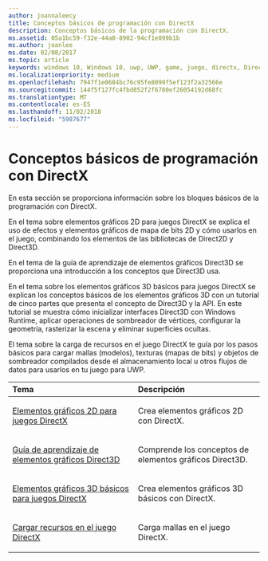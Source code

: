 ```yaml
---
author: joannaleecy
title: Conceptos básicos de programación con DirectX
description: Conceptos básicos de la programación con DirectX.
ms.assetid: 05a1bc59-f32e-44a0-8902-94cf1e099b1b
ms.author: joanlee
ms.date: 02/08/2017
ms.topic: article
keywords: windows 10, Windows 10, uwp, UWP, game, juego, directx, DirectX, load, carga, rasterize, rasterizar, mesh, malla, bitmap, mapa de bits, 2D, 2D, 3D, 3D
ms.localizationpriority: medium
ms.openlocfilehash: 7947f1e0684bc76c95fe8099f5ef123f2a32566e
ms.sourcegitcommit: 144f5f127fc4fbd852f2f6780ef26054192d68fc
ms.translationtype: MT
ms.contentlocale: es-ES
ms.lasthandoff: 11/02/2018
ms.locfileid: "5987677"
---
```

# <a name="fundamentals-of-directx-programming"></a>Conceptos básicos de programación con DirectX

En esta sección se proporciona información sobre los bloques básicos de la programación con DirectX.

En el tema sobre elementos gráficos 2D para juegos DirectX se explica el uso de efectos y elementos gráficos de mapa de bits 2D y cómo usarlos en el juego, combinando los elementos de las bibliotecas de Direct2D y Direct3D.

En el tema de la guía de aprendizaje de elementos gráficos Direct3D se proporciona una introducción a los conceptos que Direct3D usa.

En el tema sobre los elementos gráficos 3D básicos para juegos DirectX se explican los conceptos básicos de los elementos gráficos 3D con un tutorial de cinco partes que presenta el concepto de Direct3D y la API. En este tutorial se muestra cómo inicializar interfaces Direct3D con Windows Runtime, aplicar operaciones de sombreador de vértices, configurar la geometría, rasterizar la escena y eliminar superficies ocultas.

El tema sobre la carga de recursos en el juego DirectX te guía por los pasos básicos para cargar mallas (modelos), texturas (mapas de bits) y objetos de sombreador compilados desde el almacenamiento local u otros flujos de datos para usarlos en tu juego para UWP.

<table>
<colgroup>
<col width="50%" />
<col width="50%" />
</colgroup>
<thead>
<tr class="header">
<th align="left">Tema</th>
<th align="left">Descripción</th>
</tr>
</thead>
<tbody>
<tr class="odd">
<td align="left"><p><a href="working-with-2d-graphics-in-your-directx-game.md">Elementos gráficos 2D para juegos DirectX</a></p></td>
<td align="left"><p>Crea elementos gráficos 2D con DirectX.</p></td>
</tr>
<tr class="even">
<td align="left"><p><a href="https://msdn.microsoft.com/windows/uwp/graphics-concepts/index">Guía de aprendizaje de elementos gráficos Direct3D</a></p></td>
<td align="left"><p>Comprende los conceptos de elementos gráficos Direct3D.</p></td>
</tr>
<tr class="odd">
<td align="left"><p><a href="an-introduction-to-3d-graphics-with-directx.md">Elementos gráficos 3D básicos para juegos DirectX</a></p></td>
<td align="left"><p>Crea elementos gráficos 3D básicos con DirectX.</p></td>
</tr>
<tr class="even">
<td align="left"><p><a href="load-a-game-asset.md">Cargar recursos en el juego DirectX</a></p></td>
<td align="left"><p>Carga mallas en el juego DirectX.</p></td>
</tr>
</tbody>
</table>